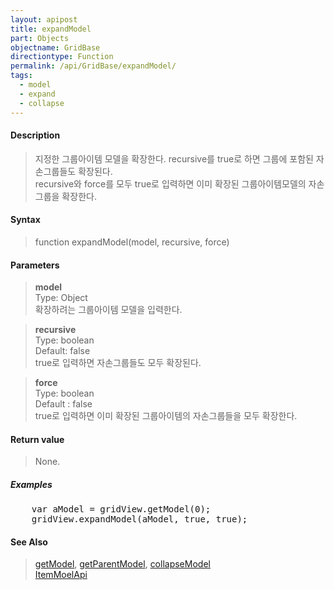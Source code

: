```yaml
---
layout: apipost
title: expandModel
part: Objects
objectname: GridBase
directiontype: Function
permalink: /api/GridBase/expandModel/
tags:
  - model
  - expand
  - collapse
---
```



#### Description

> 지정한 그룹아이템 모델을 확장한다. recursive를 true로 하면 그룹에 포함된 자손그룹들도 확장된다.  
> recursive와 force를 모두 true로 입력하면 이미 확장된 그룹아이템모델의 자손그룹을 확장한다.  

#### Syntax

> function expandModel(model, recursive, force)  

#### Parameters

> **model**  
> Type: Object  
> 확장하려는 그룹아이템 모델을 입력한다.  

> **recursive**  
> Type: boolean  
> Default: false  
> true로 입력하면 자손그룹들도 모두 확장된다.  

> **force**  
> Type: boolean  
> Default : false  
> true로 입력하면 이미 확장된 그룹아이템의 자손그룹들을 모두 확장한다.  

#### Return value

> None.  

##### Examples 

<pre class="prettyprint">
    var aModel = gridView.getModel(0); 
    gridView.expandModel(aModel, true, true);
</pre>

#### See Also
> [getModel](/api/GridBase/GetModel), [getParentModel](/api/GridBase/getParentModel), [collapseModel](/api/GridBase/expandModel)  
> [ItemMoelApi](http://demo.realgrid.com/Demo/ItemModelApi)